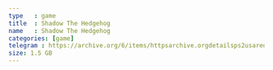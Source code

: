 ```yaml
---
type   : game
title  : Shadow The Hedgehog
name   : Shadow The Hedgehog
categories: [game]
telegram : https://archive.org/6/items/httpsarchive.orgdetailsps2usaredump3/Shadow%20The%20Hedgehog.7z
size: 1.5 GB
---
```



